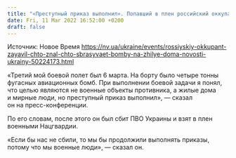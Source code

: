 ```yaml
---
title: "«Преступный приказ выполнил». Попавший в плен российский оккупант заявил, что знал, что сбрасывает бомбы на жилые дома"
date: Fri, 11 Mar 2022 16:52:00 +0200
draft: false
---
```

Источник: Новое Время https://nv.ua/ukraine/events/rossiyskiy-okkupant-zayavil-chto-znal-chto-sbrasyvaet-bomby-na-zhilye-doma-novosti-ukrainy-50224173.html


«Третий мой боевой полет был 6 марта. На борту было четыре тонны фугасных авиационных бомб. При выполнении боевой задачи я понял, что целью являются не военные объекты противника, а жилые дома и мирные люди, но преступный приказ выполнил», — сказал он на пресс-конференции.

По его словам, после этого он был сбит ПВО Украины и взят в плен военными Нацгвардии. 

«Если бы нас не сбили, то мы бы продолжили выполнять приказы, потому что мы военные люди», — сказал он.
